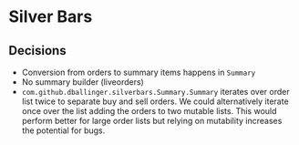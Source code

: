 # Silver Bars

## Decisions
- Conversion from orders to summary items happens in `Summary`
- No summary builder (liveorders)
- `com.github.dballinger.silverbars.Summary.Summary` iterates over order list twice to separate buy and sell orders. We could alternatively iterate once over the list adding the orders to two mutable lists. This would perform better for large order lists but relying on mutability increases the potential for bugs.